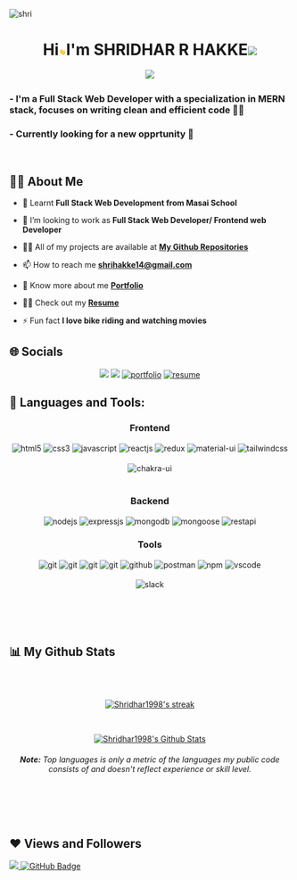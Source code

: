 <img
     src="https://camo.githubusercontent.com/fe036730cd3a294b1009c646183c70bbf1d2d17f2c03490f13e6d00dfe96ec78/68747470733a2f2f64657a696e65627261696e7a2e636f6d2f696d616765732f7765622d64657369676e2d6769662e676966" alt="shri" />
<h1 align="center">
 
<h1 align="center">Hi<img src="https://raw.githubusercontent.com/ABSphreak/ABSphreak/master/gifs/Hi.gif" width="13">I'm SHRIDHAR R HAKKE<img src="https://camo.githubusercontent.com/d3359cb00ab0b5ed8f2e1fe3fceb4fbaf3b614340f8c0db99c17b9f50b351770/68747470733a2f2f656d6f6a69732e736c61636b6d6f6a69732e636f6d2f656d6f6a69732f696d616765732f313533313834393433302f343234362f626c6f622d73756e676c61737365732e6769663f31353331383439343330" width="35"/></h1>

<div align="center">
 <img src="https://readme-typing-svg.herokuapp.com/?lines=Full+Stack+Web+Developer;MERN+stack+developer;Web+Developer;React+Developer;Quick+learner&color=cyan&center=true" />
</div>

<div width="100%" display="flex">
<h3 align="left">- I'm a Full Stack Web Developer with a specialization in MERN stack, focuses on writing clean and efficient code 👨‍🎓</h3>
<h3 align="left">- Currently looking for a new opprtunity 🤖</h3>
</div>
<br/>
     
     
     
## 🙋‍♂️ About Me

- 🌱 Learnt **Full Stack Web Development from Masai School**

- 👯 I’m looking to work as **Full Stack Web Developer/ Frontend web Developer**

- 👨‍💻 All of my projects are available at **[My Github Repositories](https://github.com/Shridhar1998?tab=repositories)**

- 📫 How to reach me **shrihakke14@gmail.com**

- 🔭 Know more about me **[Portfolio](https://shridhar1998.github.io/)**

- 👨‍🎓 Check out my **[Resume]([https://drive.google.com/drive/my-drive](https://drive.google.com/file/d/1jwwAXID33Ka8wfCijRe5hUCr19J4j0XD/view?usp=share_link))**

- ⚡ Fun fact **I love bike riding and watching movies**

 ## 🌐 Socials
<p align="center">
<a href = "https://www.linkedin.com/in/shridhar-hakke-060680170/" target="_blank"><img src="https://img.shields.io/badge/linkedin-%230077B5.svg?style=for-the-badge&logo=linkedin&logoColor=white"/></a>
<a href = "mailto:shrihakke14@gmail.com" target="_blank"><img src="https://img.shields.io/badge/Gmail-D14836?style=for-the-badge&logo=gmail&logoColor=white"/></a>
<a href="https://shridhar1998.github.io/" target="_blank"><img src="https://img.shields.io/badge/Portfolio-%23000000.svg?style=for-the-badge&logo=firefox&logoColor=#FF7139" alt="portfolio"/></a>
<a href="https://drive.google.com/file/d/1jwwAXID33Ka8wfCijRe5hUCr19J4j0XD/view?usp=share_link" target="_blank"><img src="https://img.shields.io/badge/Resume-%2396060C.svg?style=for-the-badge&logo=packer&logoColor=white" alt="resume"/></a>
</p>
                                                                                                                       

## 🚀 Languages and Tools:
<div align="center">
 
 <div align="center"><h3 align="center">Frontend</h3>
<img src="https://img.shields.io/badge/html5-%23E34F26.svg?style=for-the-badge&logo=html5&logoColor=white" align="center" alt="html5">
<img src = "https://img.shields.io/badge/css3-%231572B6.svg?style=for-the-badge&logo=css3&logoColor=white" align="center" alt="css3">
<img src ="https://img.shields.io/badge/javascript-%23323330.svg?style=for-the-badge&logo=javascript&logoColor=%23F7DF1E" align="center" alt="javascript">
<img src="https://img.shields.io/badge/React-20232A?style=for-the-badge&logo=react&logoColor=61DAFB"  align="center" alt="reactjs" />
<img src="https://img.shields.io/badge/Redux-593D88?style=for-the-badge&logo=redux&logoColor=white"  align="center" alt="redux" />
<img src="https://img.shields.io/badge/Material%20UI-007FFF?style=for-the-badge&logo=mui&logoColor=white"  align="center" alt="material-ui"/>
<img src = "https://img.shields.io/badge/tailwind css-%2338B2AC.svg?style=for-the-badge&logo=tailwind-css&logoColor=white" align="center" alt="tailwindcss"/>
<br/>
<br/>
  <img src = "https://img.shields.io/badge/chakra ui-%234ED1C5.svg?style=for-the-badge&logo=chakraui&logoColor=white" align="center" alt="chakra-ui"/>
</div>
 <br/>
  <div align="center"><h3 align="center">Backend</h3> 
<img src="https://img.shields.io/badge/Node.js-339933?style=for-the-badge&logo=nodedotjs&logoColor=white" align="center" alt="nodejs" />
<img src="https://img.shields.io/badge/Express.js-000000?style=for-the-badge&logo=express&logoColor=white" align="center" alt="expressjs"/>
<img src="https://img.shields.io/badge/MongoDB-4EA94B?style=for-the-badge&logo=mongodb&logoColor=white" align="center" alt="mongodb"/>
<img src="https://img.shields.io/badge/mongoose-%2300f.svg?style=for-the-badge&logo=fastify&logoColor=white" align="center" alt="mongoose"/>
 <img src="https://img.shields.io/badge/rest api-%23000000.svg?style=for-the-badge&logo=flask&logoColor=white" align="center" alt="restapi"/>

 </div>
  <div align="center"><h3 align="center">Tools</h3> 
   <img src="https://img.shields.io/badge/heroku-%23430098.svg?style=for-the-badge&logo=heroku&logoColor=white" align="center" alt="git"/>
   <img src="https://img.shields.io/badge/netlify-%23000000.svg?style=for-the-badge&logo=netlify&logoColor=#00C7B7" align="center" alt="git"/>
   <img src="https://img.shields.io/badge/vercel-%23000000.svg?style=for-the-badge&logo=vercel&logoColor=whit" align="center" alt="git"/>
   <img src="https://img.shields.io/badge/Git-f44d27?style=for-the-badge&logo=git&logoColor=white"  align="center" alt="git"/>
<img src="https://img.shields.io/badge/GitHub-100000?style=for-the-badge&logo=github&logoColor=white"  align="center" alt="github"/>
<img src ="https://img.shields.io/badge/Postman-FF6C37?style=for-the-badge&logo=postman&logoColor=white" align="center" alt="postman">
<img src = "https://img.shields.io/badge/NPM-%23000000.svg?style=for-the-badge&logo=npm&logoColor=white" align="center" alt="npm">
   <img src="https://img.shields.io/badge/Visual%20Studio-5C2D91.svg?style=for-the-badge&logo=visual-studio&logoColor=white"  align="center" alt="vscode"/>
   <br/>
<br/>
   <img src="https://img.shields.io/badge/Slack-4A154B?style=for-the-badge&logo=slack&logoColor=white" align="center" alt="slack"/>
 </div>
</div>

<br/>
<!-- <br/>
<br/>
<img src="https://user-images.githubusercontent.com/82999542/132934744-131c1891-4a4f-4e88-a64a-36720ad7470b.png" align="center">

<br />
<br />-- -->
<br/>



<br/>
               
<br>
                                                                                                                                              
   
                                                                                                                       
## 📊 My Github Stats
   <br/>   
<!--     <p align="center">      
  <a href="https://github.com/Shridhar1998/github-readme-stats"><img alt="Shridhar's Top Languages" src="https://github-readme-stats.vercel.app/api/top-langs/?username=Shridhar1998&langs_count=8&count_private=true&layout=compact&theme=react&hide_border=true&bg_color=0D1117" /></a>
      </p>       -->
     <br/>
   <p align="center">
    <a href="https://github.com/Shridhar1998/github-readme-streak-stats">
        <img title="🔥 Get streak stats for your profile at git.io/streak-stats" alt="Shridhar1998's streak" src="https://github-readme-streak-stats.herokuapp.com/?user=Shridhar1998&theme=black-ice&hide_border=true&stroke=0000&background=060A0CD0"/>
    </a>
</p>                                                                                                                                              

  <br/>
     <p align="center" padding="1rem">                                                                                                 
    <a href="https://github-stats-alpha.vercel.app/api?username=Shridhar1998"><img alt="Shridhar1998's Github Stats" src="https://github-stats-alpha.vercel.app/api?username=Shridhar1998" /></a>
    </p>                                                                 
 <h6 align="center"> <b>Note:</b> Top languages is only a metric of the languages my public code consists of and doesn't reflect experience or skill level.</h6>


<br/>
<br/>

<!-- <a href="https://github.com/Shridhar1998/github-readme-activity-graph"><img alt="Shridhar1998's Activity Graph" src="https://activity-graph.herokuapp.com/graph?username=Shridhar1998&bg_color=0D1117&color=5BCDEC&line=5BCDEC&point=FFFFFF&hide_border=true" /></a> -->


<br/>

##   ❤ Views and Followers
<a href="https://github.com/Shridhar1998/github-profile-views-counter">
    <img src="https://komarev.com/ghpvc/?username=Shridhar1998">
</a>
<a href="https://github.com/Shridhar1998?tab=followers"><img src="https://img.shields.io/github/followers/Shridhar1998?label=Followers&style=social" alt="GitHub Badge"></a>

